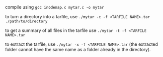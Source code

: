 compile using `gcc inodemap.c mytar.c -o mytar` 

to turn a directory into a tarfile, use `./mytar -c -f <TARFILE NAME>.tar ./path/to/directory`

to get a summary of all files in the tarfile use `./mytar -t -f <TARFILE NAME>.tar`

to extract the tarfile, use `./mytar -x -f <TARFILE NAME>.tar` (the extracted folder cannot have the same name as a folder already in the directory).
